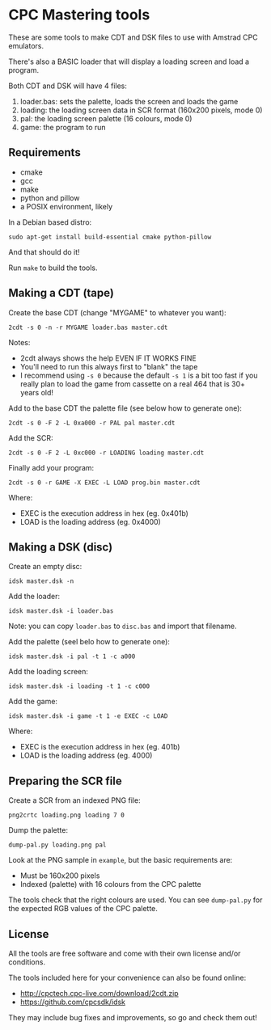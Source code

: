# CPC Mastering tools

These are some tools to make CDT and DSK files to use with Amstrad CPC
emulators.

There's also a BASIC loader that will display a loading screen and
load a program.

Both CDT and DSK will have 4 files:

 1. loader.bas: sets the palette, loads the screen and loads the game
 2. loading: the loading screen data in SCR format (160x200 pixels, mode 0)
 3. pal: the loading screen palette (16 colours, mode 0)
 3. game: the program to run

## Requirements

 - cmake
 - gcc
 - make
 - python and pillow
 - a POSIX environment, likely

In a Debian based distro:

	sudo apt-get install build-essential cmake python-pillow

And that should do it!

Run `make` to build the tools.

## Making a CDT (tape)

Create the base CDT (change "MYGAME" to whatever you want):

    2cdt -s 0 -n -r MYGAME loader.bas master.cdt

Notes:

 - 2cdt always shows the help EVEN IF IT WORKS FINE
 - You'll need to run this always first to "blank" the tape
 - I recommend using `-s 0` because the default `-s 1` is a bit too fast
   if you really plan to load the game from cassette on a real 464 that
   is 30+ years old!

Add to the base CDT the palette file (see below how to generate one):

    2cdt -s 0 -F 2 -L 0xa000 -r PAL pal master.cdt

Add the SCR:

    2cdt -s 0 -F 2 -L 0xc000 -r LOADING loading master.cdt

Finally add your program:

    2cdt -s 0 -r GAME -X EXEC -L LOAD prog.bin master.cdt

Where:

 - EXEC is the execution address in hex (eg. 0x401b)
 - LOAD is the loading address (eg. 0x4000)

## Making a DSK (disc)

Create an empty disc:

    idsk master.dsk -n

Add the loader:

    idsk master.dsk -i loader.bas

Note: you can copy `loader.bas` to `disc.bas` and import that filename.

Add the palette (seel belo how to generate one):

    idsk master.dsk -i pal -t 1 -c a000

Add the loading screen:

    idsk master.dsk -i loading -t 1 -c c000

Add the game:

    idsk master.dsk -i game -t 1 -e EXEC -c LOAD

Where:

 - EXEC is the execution address in hex (eg. 401b)
 - LOAD is the loading address (eg. 4000)

## Preparing the SCR file

Create a SCR from an indexed PNG file:

    png2crtc loading.png loading 7 0

Dump the palette:

    dump-pal.py loading.png pal

Look at the PNG sample in `example`, but the basic
requirements are:

 - Must be 160x200 pixels
 - Indexed (palette) with 16 colours from the CPC palette

The tools check that the right colours are used. You can see
`dump-pal.py` for the expected RGB values of the CPC palette.

## License

All the tools are free software and come with their own license and/or
conditions.

The tools included here for your convenience can also be found online:

 - http://cpctech.cpc-live.com/download/2cdt.zip
 - https://github.com/cpcsdk/idsk

They may include bug fixes and improvements, so go and check them out!

